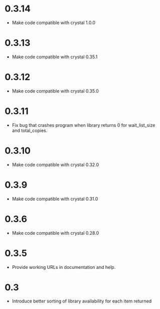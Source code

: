 # 0.3.14
- Make code compatible with crystal 1.0.0

# 0.3.13
- Make code compatible with crystal 0.35.1

# 0.3.12
- Make code compatible with crystal 0.35.0

# 0.3.11
- Fix bug that crashes program when library returns 0 for wait_list_size and total_copies.

# 0.3.10
- Make code compatible with crystal 0.32.0

# 0.3.9
- Make code compatible with crystal 0.31.0

# 0.3.6
- Make code compatible with crystal 0.28.0

# 0.3.5
- Provide working URLs in documentation and help.

# 0.3
- Introduce better sorting of library availability for each item returned
